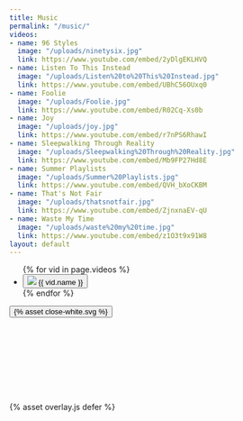 ```yaml
---
title: Music
permalink: "/music/"
videos:
- name: 96 Styles
  image: "/uploads/ninetysix.jpg"
  link: https://www.youtube.com/embed/2yDlgEKLHVQ
- name: Listen To This Instead
  image: "/uploads/Listen%20to%20This%20Instead.jpg"
  link: https://www.youtube.com/embed/UBhC56OUxq0
- name: Foolie
  image: "/uploads/Foolie.jpg"
  link: https://www.youtube.com/embed/R02Cq-Xs0b
- name: Joy
  image: "/uploads/joy.jpg"
  link: https://www.youtube.com/embed/r7nPS6RhawI
- name: Sleepwalking Through Reality
  image: "/uploads/Sleepwalking%20Through%20Reality.jpg"
  link: https://www.youtube.com/embed/Mb9FP27Hd8E
- name: Summer Playlists
  image: "/uploads/Summer%20Playlists.jpg"
  link: https://www.youtube.com/embed/QVH_bXoCKBM
- name: That's Not Fair
  image: "/uploads/thatsnotfair.jpg"
  link: https://www.youtube.com/embed/ZjnxnaEV-qU
- name: Waste My Time
  image: "/uploads/waste%20my%20time.jpg"
  link: https://www.youtube.com/embed/z1O3t9x91W8
layout: default
---
```


<div class="container music">
  <ul class="videos">
    {% for vid in page.videos %}
    <li class="vid">
      <div class="vid-container">
        <button data-src="{{vid.link}}" class="video-overlay-trigger">
          <img class="vid-image" src="{{ vid.image }}" />
          <span class="vid-name">{{ vid.name }}</span>
        </button>
      </div>
    </li>
    {% endfor %}
  </ul>
  <div class="video-overlay hidden">
    <button class="video-overlay-close">{% asset close-white.svg %}</button>
    <div class="youtube-embed">
      <iframe class="youtube-embed-iframe" frameborder="0" scrolling="auto"></iframe>
    </div>
  </div>
</div>
{% asset overlay.js defer %}
